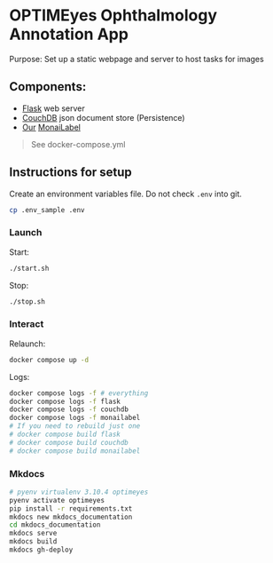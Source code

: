 # OPTIMEyes Ophthalmology Annotation App

Purpose: Set up a static webpage and server to host tasks for images 


## Components:

* [Flask](https://flask.palletsprojects.com/en/3.0.x/) web server
* [CouchDB](https://couchdb.apache.org/) json document store (Persistence)  
* [Our](https://github.com/QTIM-Lab/segmentationMonaiLabel) [MonaiLabel](https://github.com/Project-MONAI/MONAILabel)
> See docker-compose.yml

## Instructions for setup
Create an environment variables file. Do not check `.env` into git.
```bash
cp .env_sample .env
```

### Launch
Start:
```bash
./start.sh
```
Stop:
```bash
./stop.sh
```

### Interact
Relaunch:
```bash
docker compose up -d
```

Logs:
```bash
docker compose logs -f # everything
docker compose logs -f flask
docker compose logs -f couchdb
docker compose logs -f monailabel
# If you need to rebuild just one
# docker compose build flask
# docker compose build couchdb
# docker compose build monailabel
```

### Mkdocs
```bash
# pyenv virtualenv 3.10.4 optimeyes
pyenv activate optimeyes
pip install -r requirements.txt
mkdocs new mkdocs_documentation
cd mkdocs_documentation
mkdocs serve
mkdocs build
mkdocs gh-deploy
```